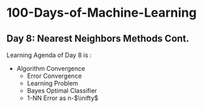 # 100-Days-of-Machine-Learning

## Day 8: Nearest Neighbors Methods Cont. 

Learning Agenda of Day 8 is :
- Algorithm Convergence 
	- Error Convergence 
	- Learning Problem
	- Bayes Optimal Classifier
	- 1-NN Error as n-$\inifty$